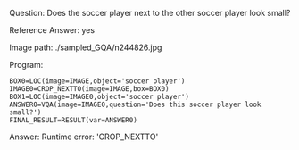 Question: Does the soccer player next to the other soccer player look small?

Reference Answer: yes

Image path: ./sampled_GQA/n244826.jpg

Program:

```
BOX0=LOC(image=IMAGE,object='soccer player')
IMAGE0=CROP_NEXTTO(image=IMAGE,box=BOX0)
BOX1=LOC(image=IMAGE0,object='soccer player')
ANSWER0=VQA(image=IMAGE0,question='Does this soccer player look small?')
FINAL_RESULT=RESULT(var=ANSWER0)
```
Answer: Runtime error: 'CROP_NEXTTO'

